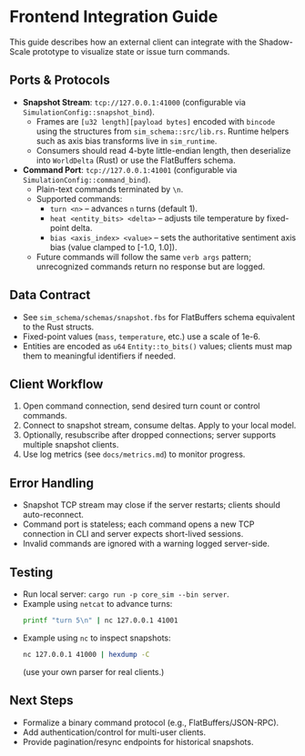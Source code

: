 # Frontend Integration Guide

This guide describes how an external client can integrate with the Shadow-Scale
prototype to visualize state or issue turn commands.

## Ports & Protocols
- **Snapshot Stream**: `tcp://127.0.0.1:41000` (configurable via `SimulationConfig::snapshot_bind`).
  - Frames are `[u32 length][payload bytes]` encoded with `bincode` using the
    structures from `sim_schema::src/lib.rs`. Runtime helpers such as axis bias transforms live in `sim_runtime`.
  - Consumers should read 4-byte little-endian length, then deserialize into
    `WorldDelta` (Rust) or use the FlatBuffers schema.
- **Command Port**: `tcp://127.0.0.1:41001` (configurable via `SimulationConfig::command_bind`).
  - Plain-text commands terminated by `\n`.
  - Supported commands:
    - `turn <n>` – advances `n` turns (default 1).
    - `heat <entity_bits> <delta>` – adjusts tile temperature by fixed-point delta.
    - `bias <axis_index> <value>` – sets the authoritative sentiment axis bias (value clamped to [-1.0, 1.0]).
  - Future commands will follow the same `verb args` pattern; unrecognized
    commands return no response but are logged.

## Data Contract
- See `sim_schema/schemas/snapshot.fbs` for FlatBuffers schema equivalent to the Rust structs.
- Fixed-point values (`mass`, `temperature`, etc.) use a scale of 1e-6.
- Entities are encoded as `u64` `Entity::to_bits()` values; clients must map them to meaningful identifiers if needed.

## Client Workflow
1. Open command connection, send desired turn count or control commands.
2. Connect to snapshot stream, consume deltas. Apply to your local model.
3. Optionally, resubscribe after dropped connections; server supports multiple snapshot clients.
4. Use log metrics (see `docs/metrics.md`) to monitor progress.

## Error Handling
- Snapshot TCP stream may close if the server restarts; clients should auto-reconnect.
- Command port is stateless; each command opens a new TCP connection in CLI and server expects short-lived sessions.
- Invalid commands are ignored with a warning logged server-side.

## Testing
- Run local server: `cargo run -p core_sim --bin server`.
- Example using `netcat` to advance turns:
  ```bash
  printf "turn 5\n" | nc 127.0.0.1 41001
  ```
- Example using `nc` to inspect snapshots:
  ```bash
  nc 127.0.0.1 41000 | hexdump -C
  ```
  (use your own parser for real clients.)

## Next Steps
- Formalize a binary command protocol (e.g., FlatBuffers/JSON-RPC).
- Add authentication/control for multi-user clients.
- Provide pagination/resync endpoints for historical snapshots.
